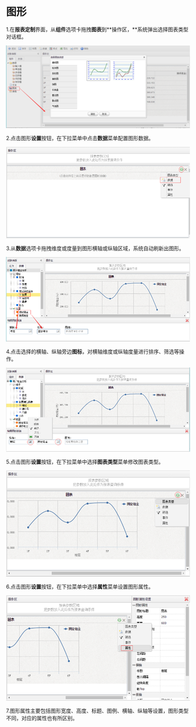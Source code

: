 # 图形

1.在**报表定制**界面，从**组件**选项卡拖拽**图表**到**操作区，**系统弹出选择图表类型对话框。

![](/assets/import51.png)

2.点击图形**设置**按钮，在下拉菜单中点击**数据**菜单配置图形数据。

![](/assets/import52.png)

3.从**数据**选项卡拖拽维度或度量到图形横轴或纵轴区域，系统自动刷新出图形。

![](/assets/import53.png)

4.点击选择的横轴、纵轴旁边**图标**，对横轴维度或纵轴度量进行排序、筛选等操作。

![](/assets/import54.png)

5.点击图形**设置**按钮，在下拉菜单中选择**图表类型**菜单修改图表类型。

![](/assets/import55.png)

6.点击图形**设置**按钮，在下拉菜单中选择**属性**菜单设置图形属性。

![](/assets/import56.png)

7.图形属性主要包括图形宽度、高度、标题、图例、横轴、纵轴等设置，图形类型不同，对应的属性也有所区别。

